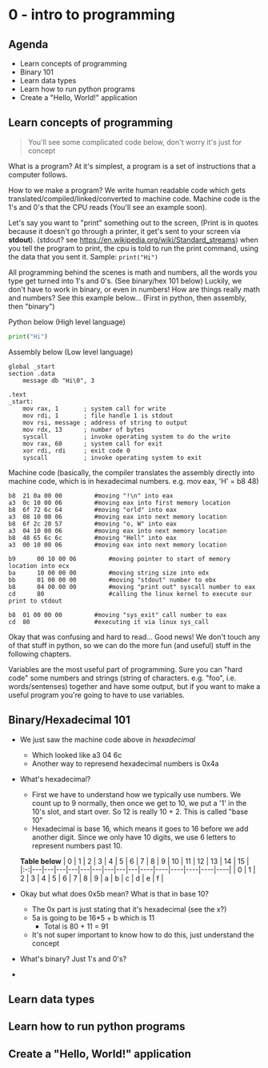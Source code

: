 # 0 - intro to programming

## Agenda
- Learn concepts of programming
- Binary 101
- Learn data types
- Learn how to run python programs
- Create a "Hello, World!" application


## Learn concepts of programming

> You'll see some complicated code below, don't worry it's just for concept

What is a program? At it's simplest, a program is a set of instructions that a computer follows. 

How to we make a program? We write human readable code which gets translated/compiled/linked/converted to machine code. Machine code is the 1's and 0's that the CPU reads (You'll see an example soon). 

Let's say you want to "print" something out to the screen, (Print is in quotes because it doesn't go through a printer, it get's sent to your screen via **stdout**). (stdout? see https://en.wikipedia.org/wiki/Standard_streams) when you tell the program to print, the cpu is told to run the print command, using the data that you sent it. Sample: `print("Hi")`

All programming behind the scenes is math and numbers, all the words you type get turned into 1's and 0's. (See binary/hex 101 below) Luckily, we don't have to work in binary, or even in numbers! How are things  really math and numbers? See this example below... (First in python, then assembly, then "binary")

Python below (High level language)
```python
print("Hi")
```

Assembly below (Low level language)
```assembly
global _start
section .data
    message db "Hi\0", 3

.text
_start:
    mov rax, 1       ; system call for write
    mov rdi, 1       ; file handle 1 is stdout
    mov rsi, message ; address of string to output
    mov rdx, 13      ; number of bytes
    syscall          ; invoke operating system to do the write
    mov rax, 60      ; system call for exit
    xor rdi, rdi     ; exit code 0
    syscall          ; invoke operating system to exit

```

Machine code (basically, the compiler translates the assembly directly into machine code, which is in hexadecimal numbers. e.g. mov eax, 'H' = b8 48)
```
b8	21 0a 00 00			#moving "!\n" into eax
a3	0c 10 00 06			#moving eax into first memory location
b8 	6f 72 6c 64			#moving "orld" into eax
a3	08 10 00 06			#moving eax into next memory location
b8 	6f 2c 20 57			#moving "o, W" into eax
a3	04 10 00 06			#moving eax into next memory location
b8 	48 65 6c 6c			#moving "Hell" into eax
a3	00 10 00 06			#moving eax into next memory location

b9  	00 10 00 06			#moving pointer to start of memory location into ecx
ba  	10 00 00 00			#moving string size into edx
bb  	01 00 00 00			#moving "stdout" number to ebx
b8  	04 00 00 00			#moving "print out" syscall number to eax
cd  	80			        #calling the linux kernel to execute our print to stdout
            
b8	01 00 00 00			#moving "sys_exit" call number to eax
cd	80			        #executing it via linux sys_call
```

Okay that was confusing and hard to read... Good news! We don't touch any of that stuff in python, so we can do the more fun (and useful) stuff in the following chapters.

Variables are the most useful part of programming. Sure you can "hard code" some numbers and strings (string of characters. e.g. "foo", i.e. words/sentenses) together and have some output, but if you want to make a useful program you're going to have to use variables. 


## Binary/Hexadecimal 101
- We just saw the machine code above in *hexadecimal*
    - Which looked like a3 04 6c 
    - Another way to represend hexadecimal numbers is 0x4a
- What's hexadecimal?
    - First we have to understand how we typically use numbers. We count up to 9 normally, then once we get to 10, we put a '1' in the 10's slot, and start over. So 12 is really 10 + 2. This is called "base 10"
    - Hexadecimal is base 16, which means it goes to 16 before we add another digit. Since we only have 10 digits, we use 6 letters to represent numbers past 10.
    
    **Table below**
    | 0 | 1 | 2 | 3 | 4 | 5 | 6 | 7 | 8 | 9 | 10 | 11 | 12 | 13 | 14 | 15 |
    |:-:|---|---|---|---|---|---|---|---|---|----|----|----|----|----|----|
    | 0 | 1 | 2 | 3 | 4 | 5 | 6 | 7 | 8 | 9 | a  | b  | c  | d  | e  | f  |
- Okay but what does 0x5b mean? What is that in base 10?
    - The 0x part is just stating that it's hexadecimal (see the x?)
    - 5a is going to be 16*5 + b which is 11
        - Total is 80 + 11 = 91
    - It's not super important to know how to do this, just understand the concept
- What's binary? Just 1's and 0's?
- 

## Learn data types


## Learn how to run python programs


## Create a "Hello, World!" application
